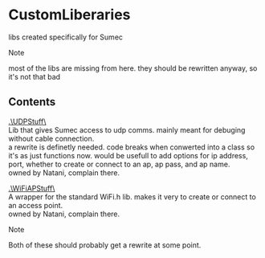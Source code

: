 # CustomLiberaries

libs created specifically for Sumec
> [!NOTE]  
> most of the libs are missing from here. they should be rewritten anyway, so it's not that bad

## Contents

[.\\UDPStuff\\](.\\UDPStuff\\)</br>
Lib that gives Sumec access to udp comms. mainly meant for debuging without cable connection.</br>
a rewrite is definetly needed. code breaks when conwerted into a class so it's as just functions now. would be usefull to add options for ip address, port, whether to create or connect to an ap, ap pass, and ap name.</br>
owned by Natani, complain there.

[.\\WiFiAPStuff\\](.\\WiFiAPStuff\\)</br>
A wrapper for the standard WiFi.h lib. makes it very to create or connect to an access point.</br>
owned by Natani, complain there.

> [!NOTE]  
> Both of these should probably get a rewrite at some point.